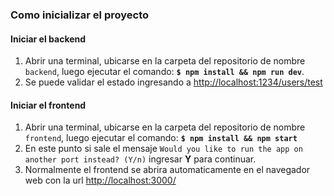 ### Como inicializar el proyecto

#### Iniciar el backend
1. Abrir una terminal, ubicarse en la carpeta del repositorio de nombre `backend`, luego ejecutar el comando: **`$ npm install && npm run dev`**.
2. Se puede validar el estado ingresando a <http://localhost:1234/users/test>

#### Iniciar el frontend
1. Abrir una terminal, ubicarse en la carpeta del repositorio de nombre `frontend`, luego ejecutar el comando: **`$ npm install && npm start`**
2. En este punto si sale el mensaje `Would you like to run the app on another port instead? (Y/n)` ingresar **Y** para continuar.
3. Normalmente el frontend se abrira automaticamente en el navegador web con la url <http://localhost:3000/>
